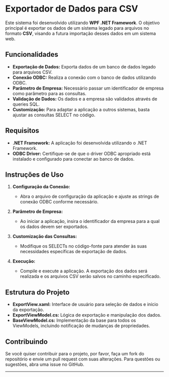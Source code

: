# Exportador de Dados para CSV

Este sistema foi desenvolvido utilizando **WPF .NET Framework**. O objetivo principal é exportar os dados de um sistema legado para arquivos no formato **CSV**, visando a futura importação desses dados em um sistema web.

## Funcionalidades

- **Exportação de Dados:** Exporta dados de um banco de dados legado para arquivos CSV.
- **Conexão ODBC:** Realiza a conexão com o banco de dados utilizando ODBC.
- **Parâmetro de Empresa:** Necessário passar um identificador de empresa como parâmetro para as consultas.
- **Validação de Dados:** Os dados e a empresa são validados através de queries SQL.
- **Customização:** Para adaptar a aplicação a outros sistemas, basta ajustar as consultas SELECT no código.

## Requisitos

- **.NET Framework:** A aplicação foi desenvolvida utilizando o .NET Framework.
- **ODBC Driver:** Certifique-se de que o driver ODBC apropriado está instalado e configurado para conectar ao banco de dados.

## Instruções de Uso

1. **Configuração da Conexão:**
   - Abra o arquivo de configuração da aplicação e ajuste as strings de conexão ODBC conforme necessário.

2. **Parâmetro de Empresa:**
   - Ao iniciar a aplicação, insira o identificador da empresa para a qual os dados devem ser exportados.

3. **Customização das Consultas:**
   - Modifique os SELECTs no código-fonte para atender às suas necessidades específicas de exportação de dados.

4. **Execução:**
   - Compile e execute a aplicação. A exportação dos dados será realizada e os arquivos CSV serão salvos no caminho especificado.

## Estrutura do Projeto

- **ExportView.xaml:** Interface de usuário para seleção de dados e início da exportação.
- **ExportViewModel.cs:** Lógica de exportação e manipulação dos dados.
- **BaseViewModel.cs:** Implementação da base para todos os ViewModels, incluindo notificação de mudanças de propriedades.

## Contribuindo

Se você quiser contribuir para o projeto, por favor, faça um fork do repositório e envie um pull request com suas alterações. Para questões ou sugestões, abra uma issue no GitHub.

---
